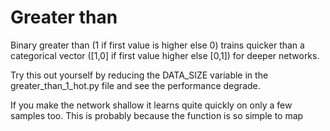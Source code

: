 # Greater than 
Binary greater than (1 if first value is higher else 0) trains quicker than a categorical vector ([1,0] if first value higher else [0,1]) for deeper networks.

Try this out yourself by reducing the DATA_SIZE variable in the greater_than_1_hot.py file and see the performance degrade.

If you make the network shallow it learns quite quickly on only a few samples too. This is probably because the function is so simple to map